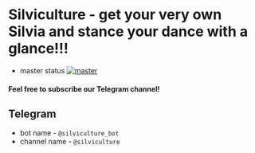 # Silviculture - get your very own Silvia and stance your dance with a glance!!!
- master status [![master](https://travis-ci.org/zzz3bra/silviculture.svg?branch=master)](https://travis-ci.org/zzz3bra/silviculture)

#### Feel free to subscribe our Telegram channel!
## Telegram
- bot name - `@silviculture_bot`
- channel name - `@silviculture`

